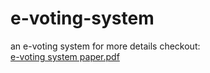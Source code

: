 # e-voting-system
an e-voting system
for more details checkout:  
[e-voting system paper.pdf](https://github.com/AdiMeroz2/e-voting-system/files/11758489/e-voting.system.paper.pdf)
